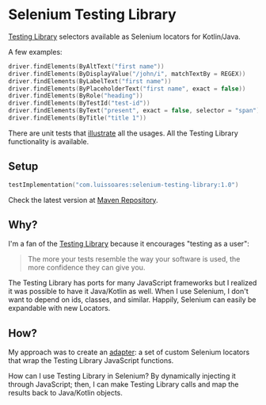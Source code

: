 # Selenium Testing Library

[Testing Library](http://testing-library.com/) selectors available as Selenium locators for Kotlin/Java.

A few examples:

```kotlin
driver.findElements(ByAltText("first name"))
driver.findElements(ByDisplayValue("/john/i", matchTextBy = REGEX))
driver.findElements(ByLabelText("first name"))
driver.findElements(ByPlaceholderText("first name", exact = false))
driver.findElements(ByRole("heading"))
driver.findElements(ByTestId("test-id"))
driver.findElements(ByText("present", exact = false, selector = "span"))
driver.findElements(ByTitle("title 1"))
```

There are unit tests that [illustrate](https://medium.com/codex/towards-self-documenting-code-371364bdccbb)
all the usages. All the Testing Library functionality is available.

## Setup

````kotlin
testImplementation("com.luissoares:selenium-testing-library:1.0")
````

Check the latest version
at [Maven Repository](https://mvnrepository.com/artifact/com.luissoares/selenium-testing-library).

## Why?

I'm a fan of the [Testing Library](http://testing-library.com/) because it encourages "testing as a user":

> The more your tests resemble the way your software is used,
> the more confidence they can give you.

The Testing Library has ports for many JavaScript frameworks but I realized it was possible to have it Java/Kotlin as
well.
When I use Selenium, I don't want to depend on ids, classes, and similar.
Happily, Selenium can easily be expandable with new Locators.

## How?

My approach was to create an [adapter](https://en.wikipedia.org/wiki/Adapter_pattern):
a set of custom Selenium locators that wrap the Testing Library JavaScript functions.

How can I use Testing Library in Selenium? By dynamically injecting it through JavaScript; then, I can make Testing
Library calls and map the results back to Java/Kotlin objects.

